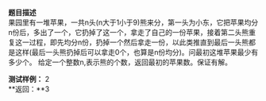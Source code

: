 **题目描述**   
果园里有一堆苹果，一共n头(n大于1小于9)熊来分，第一头为小东，它把苹果均分n份后，多出了一个，它扔掉了这一个，拿走了自己的一份苹果，接着第二头熊重复这一过程，即先均分n份，扔掉一个然后拿走一份，以此类推直到最后一头熊都是这样(最后一头熊扔掉后可以拿走0个，也算是n份均分)。问最初这堆苹果最少有多少个。
给定一个整数n,表示熊的个数，返回最初的苹果数。保证有解。  
       
**测试样例：**
2    
**返回：**3   